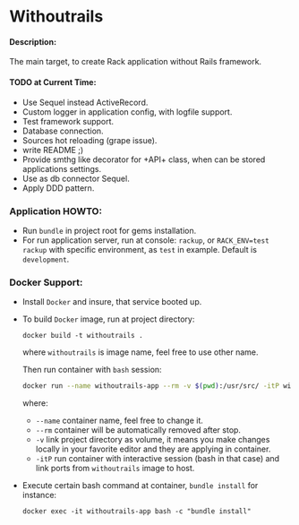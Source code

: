 # Withoutrails
#### Description:
The main target, to create Rack application without Rails framework.
#### TODO at Current Time:
* Use Sequel instead ActiveRecord.
* Custom logger in application config, with logfile support.
* Test framework support.
* Database connection.
* Sources hot reloading (grape issue).
* write README ;)
* Provide smthg like decorator for +API+ class, when can be stored applications settings.
* Use as db connector Sequel.
* Apply DDD pattern.

### Application HOWTO:
* Run `bundle` in project root for gems installation.
* For run application server, run at console:
`rackup`, or `RACK_ENV=test rackup` with specific environment, as `test` in example. Default is `development`.

### Docker Support:
* Install `Docker` and insure, that service booted up.
* To build `Docker` image, run at project directory:

  ```docker build -t withoutrails .```

  where `withoutrails` is image name, feel free to use other name.

  Then run container with `bash` session:

  ```bash
  docker run --name withoutrails-app --rm -v $(pwd):/usr/src/ -itP withoutrails
  ```
  where:
  * `--name` container name, feel free to change it.
  * `--rm` container will be automatically removed after stop.
  * `-v` link project directory as volume, it means you make changes locally in your favorite editor and they are applying in container.
  * `-itP` run container with interactive session (bash in that case) and link ports from `withoutrails` image to host.
* Execute certain bash command at container, `bundle install` for instance:

  ```
  docker exec -it withoutrails-app bash -c "bundle install"
  ```
